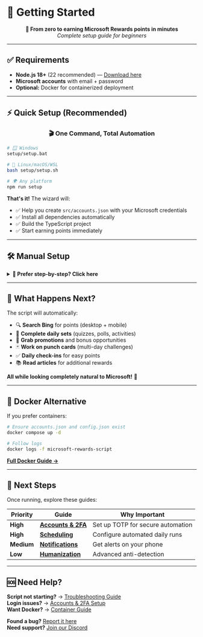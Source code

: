 # 🚀 Getting Started

<div align="center">

**🎯 From zero to earning Microsoft Rewards points in minutes**  
*Complete setup guide for beginners*

</div>

---

## ✅ Requirements

- **Node.js 18+** (22 recommended) — [Download here](https://nodejs.org/)
- **Microsoft accounts** with email + password
- **Optional:** Docker for containerized deployment

---

## ⚡ Quick Setup (Recommended)

<div align="center">

### **🎬 One Command, Total Automation**

</div>

```bash
# 🪟 Windows
setup/setup.bat

# 🐧 Linux/macOS/WSL  
bash setup/setup.sh

# 🌍 Any platform
npm run setup
```

**That's it!** The wizard will:
- ✅ Help you create `src/accounts.json` with your Microsoft credentials
- ✅ Install all dependencies automatically  
- ✅ Build the TypeScript project
- ✅ Start earning points immediately

---

## 🛠️ Manual Setup

<details>
<summary><strong>📖 Prefer step-by-step? Click here</strong></summary>

### 1️⃣ **Configure Your Accounts**
```bash
cp src/accounts.example.json src/accounts.json
# Edit accounts.json with your Microsoft credentials
```

### 2️⃣ **Install Dependencies & Build**
```bash
npm install
npm run build
```

### 3️⃣ **Choose Your Mode**
```bash
# Single run (test it works)
npm start

# Automated daily scheduler (set and forget)
npm run start:schedule
```

</details>

---

## 🎯 What Happens Next?

The script will automatically:
- 🔍 **Search Bing** for points (desktop + mobile)
- 📅 **Complete daily sets** (quizzes, polls, activities)  
- 🎁 **Grab promotions** and bonus opportunities
- 🃏 **Work on punch cards** (multi-day challenges)
- ✅ **Daily check-ins** for easy points
- 📚 **Read articles** for additional rewards

**All while looking completely natural to Microsoft!** 🤖

---

## 🐳 Docker Alternative

If you prefer containers:

```bash
# Ensure accounts.json and config.json exist
docker compose up -d

# Follow logs
docker logs -f microsoft-rewards-script
```

**[Full Docker Guide →](./docker.md)**

---

## 🔧 Next Steps

Once running, explore these guides:

| Priority | Guide | Why Important |
|----------|-------|---------------|
| **High** | **[Accounts & 2FA](./accounts.md)** | Set up TOTP for secure automation |
| **High** | **[Scheduling](./schedule.md)** | Configure automated daily runs |
| **Medium** | **[Notifications](./ntfy.md)** | Get alerts on your phone |
| **Low** | **[Humanization](./humanization.md)** | Advanced anti-detection |

---

## 🆘 Need Help?

**Script not starting?** → [Troubleshooting Guide](./diagnostics.md)  
**Login issues?** → [Accounts & 2FA Setup](./accounts.md)  
**Want Docker?** → [Container Guide](./docker.md)  

**Found a bug?** [Report it here](https://github.com/TheNetsky/Microsoft-Rewards-Script/issues)  
**Need support?** [Join our Discord](https://discord.gg/KRBFxxsU)